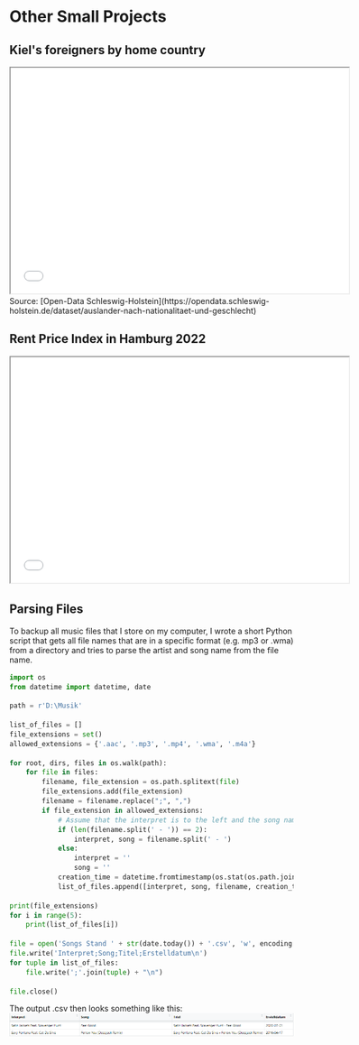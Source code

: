 # Other Small Projects

## Kiel's foreigners by home country

<iframe src = "images/Kiel foreigners by home country.html" width="600" height="400"> </iframe>
Source: [Open-Data Schleswig-Holstein](https://opendata.schleswig-holstein.de/dataset/auslander-nach-nationalitaet-und-geschlecht)

## Rent Price Index in Hamburg 2022

<iframe src = "images/Mietpreisspiegel Hamburg 2022.html" width="600" height="400"> </iframe>

## Parsing Files

To backup all music files that I store on my computer, I wrote a short Python script that gets all file names that are in a specific format (e.g. mp3 or .wma) from a directory and tries to parse the artist and song name from the file name.

```python
import os
from datetime import datetime, date

path = r'D:\Musik'

list_of_files = []
file_extensions = set()
allowed_extensions = {'.aac', '.mp3', '.mp4', '.wma', '.m4a'}

for root, dirs, files in os.walk(path):
    for file in files:
        filename, file_extension = os.path.splitext(file)
        file_extensions.add(file_extension)
        filename = filename.replace(";", ",")
        if file_extension in allowed_extensions:
            # Assume that the interpret is to the left and the song name is to the right of ' - '.
            if (len(filename.split(' - ')) == 2):
                interpret, song = filename.split(' - ')
            else:
                interpret = ''
                song = ''
            creation_time = datetime.fromtimestamp(os.stat(os.path.join(root, file)).st_ctime).strftime("%Y-%m-%d")
            list_of_files.append([interpret, song, filename, creation_time])

print(file_extensions)
for i in range(5):
    print(list_of_files[i])
    
file = open('Songs Stand ' + str(date.today()) + '.csv', 'w', encoding = 'utf-8')
file.write('Interpret;Song;Titel;Erstelldatum\n')
for tuple in list_of_files:
    file.write(';'.join(tuple) + "\n")
    
file.close()
```

The output .csv then looks something like this:
<img src="images/music_csv.png?raw=true"/>
